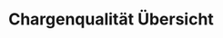 ---
layout: article
title: Chargenqualität Übersicht
description: 
  - Dieses Template zeigt die Qualität der aktuellen Charge an.
lang: de
weight: 650
isDraft: true
ref: Batches_Quality
category:
  - Lebensmittel
  - Produktion
  - Chargen
  - Produktion
image: Batches_Quality_DE.png
download: Batches_Quality_DE.pbmx
overview_description:
overview_benefits:
overview_data_sources:
---